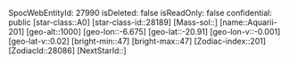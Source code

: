 ﻿---
location: [-20.91,-6.675,1000]
type: Station
tags:
- astro/Star

---
SpocWebEntityId: 27990
isDeleted: false
isReadOnly: false
confidential: public
[star-class::A0]
[star-class-id::28189]
[Mass-sol::]
[name::Aquarii-201]
[geo-alt::1000]
[geo-lon::-6.675]
[geo-lat::-20.91]
[geo-lon-v::-0.001]
[geo-lat-v::0.02]
[bright-min::47]
[bright-max::47]
[Zodiac-index::201]
[ZodiacId::28086]
[NextStarId::]

